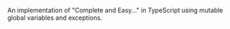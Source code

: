 An implementation of "Complete and Easy..." in TypeScript using mutable global variables and exceptions.
